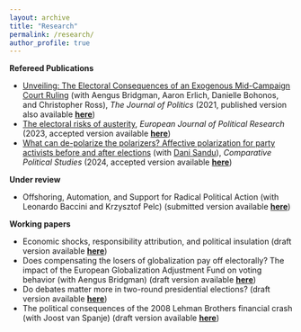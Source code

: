 ```yaml
---
layout: archive
title: "Research"
permalink: /research/
author_profile: true
---
```


<b>Refereed Publications</b>

* [Unveiling: The Electoral Consequences of an Exogenous Mid-Campaign Court Ruling](https://www.journals.uchicago.edu/doi/pdf/10.1086/711177) (with Aengus Bridgman, Aaron Erlich, Danielle Bohonos, and Christopher Ross), <em>The Journal of Politics</em> (2021, published version also available [<b>here</b>](https://www.dropbox.com/s/f9fobl6ehr5ua9s/Paper_JOP.pdf?dl=0))
* [The electoral risks of austerity](https://doi.org/10.1111/1475-6765.12604),  <em>European Journal of Political Research</em> (2023, accepted version available [<b>here</b>](https://www.dropbox.com/s/pu8rum0cgivukib/Ciobanu%20-%20Austerity.pdf?dl=0))
* [What can de-polarize the polarizers? Affective polarization for party activists before and after elections](https://doi.org/10.1177/00104140241259453) (with [Dani Sandu](https://danisandu.eu/)), <em>Comparative Political Studies</em> (2024, accepted version available [<b>here</b>](https://www.dropbox.com/s/o2ukgnwatc79457/Ciobanu%20and%20Sandu%20-%20Affective%20polarization.pdf?dl=0))

<b>Under review</b>

* Offshoring, Automation, and Support for Radical Political Action (with Leonardo Baccini and Krzysztof Pelc) (submitted version available [<b>here</b>](https://www.dropbox.com/scl/fi/039w1tx6e73965e4bqjjl/BCP-Offshoring-Automation-March-2024.pdf?rlkey=k6gjjy3hqbfyumr6geoyovzff&dl=0))

<b>Working papers</b>

* Economic shocks, responsibility attribution, and political insulation (draft version available [<b>here</b>](https://www.dropbox.com/s/8wwrf40nsejprda/Ciobanu%20-%20Blame%20attribution.pdf?dl=0))
* Does compensating the losers of globalization pay off electorally? The impact of the European Globalization Adjustment Fund on voting behavior (with Aengus Bridgman) (draft version available [<b>here</b>](https://www.dropbox.com/s/7cnnrirxggaaebk/Ciobanu%20and%20Bridgman%20-%20EGF.pdf?dl=0))
* Do debates matter more in two-round presidential elections? (draft version available [<b>here</b>](https://www.dropbox.com/s/8obtp0nqgqdp6fd/Ciobanu%20-%20Debates.pdf?dl=0))
* The political consequences of the 2008 Lehman Brothers financial crash (with Joost van Spanje) (draft version available [<b>here</b>](https://www.dropbox.com/s/2sxxkjdd9ki3val/Ciobanu%20and%20van%20Spanje%20-%20Lehman.pdf?dl=0))

